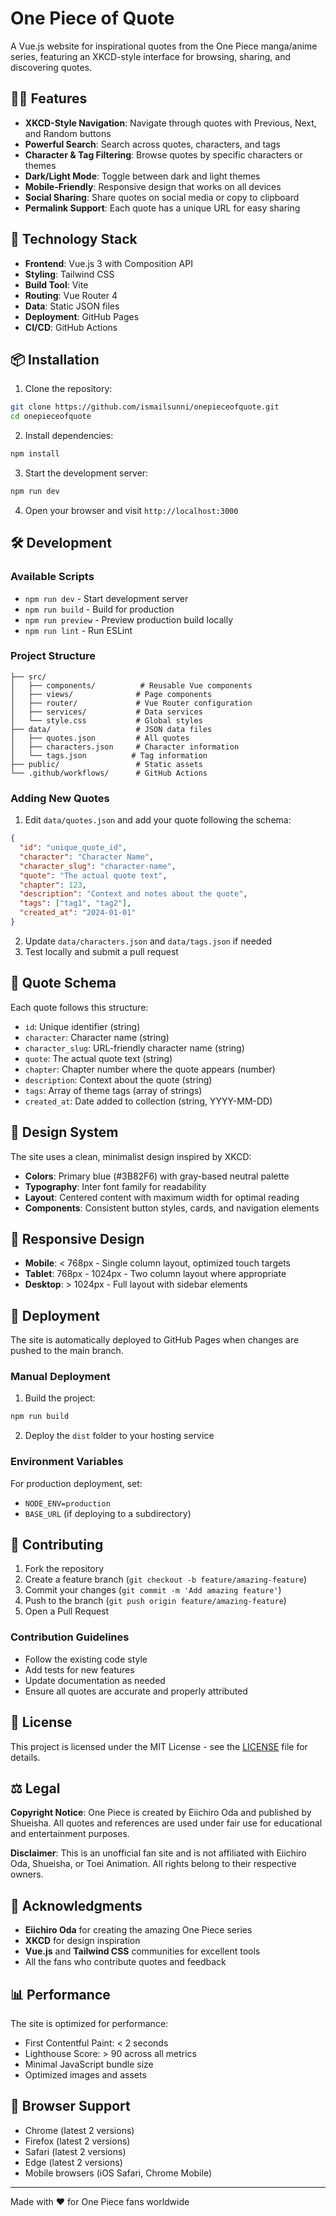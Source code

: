# One Piece of Quote

A Vue.js website for inspirational quotes from the One Piece manga/anime series, featuring an XKCD-style interface for browsing, sharing, and discovering quotes.

## 🏴‍☠️ Features

- **XKCD-Style Navigation**: Navigate through quotes with Previous, Next, and Random buttons
- **Powerful Search**: Search across quotes, characters, and tags
- **Character & Tag Filtering**: Browse quotes by specific characters or themes
- **Dark/Light Mode**: Toggle between dark and light themes
- **Mobile-Friendly**: Responsive design that works on all devices
- **Social Sharing**: Share quotes on social media or copy to clipboard
- **Permalink Support**: Each quote has a unique URL for easy sharing

## 🚀 Technology Stack

- **Frontend**: Vue.js 3 with Composition API
- **Styling**: Tailwind CSS
- **Build Tool**: Vite
- **Routing**: Vue Router 4
- **Data**: Static JSON files
- **Deployment**: GitHub Pages
- **CI/CD**: GitHub Actions

## 📦 Installation

1. Clone the repository:
```bash
git clone https://github.com/ismailsunni/onepieceofquote.git
cd onepieceofquote
```

2. Install dependencies:
```bash
npm install
```

3. Start the development server:
```bash
npm run dev
```

4. Open your browser and visit `http://localhost:3000`

## 🛠️ Development

### Available Scripts

- `npm run dev` - Start development server
- `npm run build` - Build for production
- `npm run preview` - Preview production build locally
- `npm run lint` - Run ESLint

### Project Structure

```
├── src/
│   ├── components/          # Reusable Vue components
│   ├── views/              # Page components
│   ├── router/             # Vue Router configuration
│   ├── services/           # Data services
│   └── style.css           # Global styles
├── data/                   # JSON data files
│   ├── quotes.json         # All quotes
│   ├── characters.json     # Character information
│   └── tags.json          # Tag information
├── public/                 # Static assets
└── .github/workflows/      # GitHub Actions
```

### Adding New Quotes

1. Edit `data/quotes.json` and add your quote following the schema:
```json
{
  "id": "unique_quote_id",
  "character": "Character Name",
  "character_slug": "character-name",
  "quote": "The actual quote text",
  "chapter": 123,
  "description": "Context and notes about the quote",
  "tags": ["tag1", "tag2"],
  "created_at": "2024-01-01"
}
```

2. Update `data/characters.json` and `data/tags.json` if needed
3. Test locally and submit a pull request

## 🌟 Quote Schema

Each quote follows this structure:

- `id`: Unique identifier (string)
- `character`: Character name (string)
- `character_slug`: URL-friendly character name (string)
- `quote`: The actual quote text (string)
- `chapter`: Chapter number where the quote appears (number)
- `description`: Context about the quote (string)
- `tags`: Array of theme tags (array of strings)
- `created_at`: Date added to collection (string, YYYY-MM-DD)

## 🎨 Design System

The site uses a clean, minimalist design inspired by XKCD:

- **Colors**: Primary blue (#3B82F6) with gray-based neutral palette
- **Typography**: Inter font family for readability
- **Layout**: Centered content with maximum width for optimal reading
- **Components**: Consistent button styles, cards, and navigation elements

## 📱 Responsive Design

- **Mobile**: < 768px - Single column layout, optimized touch targets
- **Tablet**: 768px - 1024px - Two column layout where appropriate
- **Desktop**: > 1024px - Full layout with sidebar elements

## 🚀 Deployment

The site is automatically deployed to GitHub Pages when changes are pushed to the main branch.

### Manual Deployment

1. Build the project:
```bash
npm run build
```

2. Deploy the `dist` folder to your hosting service

### Environment Variables

For production deployment, set:
- `NODE_ENV=production`
- `BASE_URL` (if deploying to a subdirectory)

## 🤝 Contributing

1. Fork the repository
2. Create a feature branch (`git checkout -b feature/amazing-feature`)
3. Commit your changes (`git commit -m 'Add amazing feature'`)
4. Push to the branch (`git push origin feature/amazing-feature`)
5. Open a Pull Request

### Contribution Guidelines

- Follow the existing code style
- Add tests for new features
- Update documentation as needed
- Ensure all quotes are accurate and properly attributed

## 📄 License

This project is licensed under the MIT License - see the [LICENSE](LICENSE) file for details.

## ⚖️ Legal

**Copyright Notice**: One Piece is created by Eiichiro Oda and published by Shueisha. All quotes and references are used under fair use for educational and entertainment purposes.

**Disclaimer**: This is an unofficial fan site and is not affiliated with Eiichiro Oda, Shueisha, or Toei Animation. All rights belong to their respective owners.

## 🙏 Acknowledgments

- **Eiichiro Oda** for creating the amazing One Piece series
- **XKCD** for design inspiration
- **Vue.js** and **Tailwind CSS** communities for excellent tools
- All the fans who contribute quotes and feedback

## 📊 Performance

The site is optimized for performance:
- First Contentful Paint: < 2 seconds
- Lighthouse Score: > 90 across all metrics
- Minimal JavaScript bundle size
- Optimized images and assets

## 🔧 Browser Support

- Chrome (latest 2 versions)
- Firefox (latest 2 versions)  
- Safari (latest 2 versions)
- Edge (latest 2 versions)
- Mobile browsers (iOS Safari, Chrome Mobile)

---

Made with ❤️ for One Piece fans worldwide
